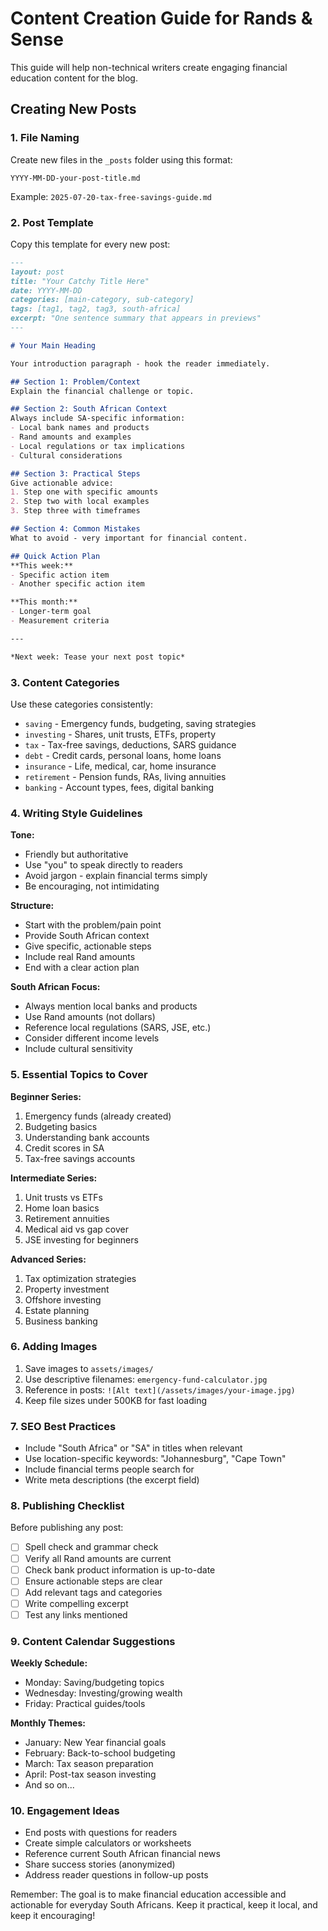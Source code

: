 # Content Creation Guide for Rands & Sense

This guide will help non-technical writers create engaging financial education content for the blog.

## Creating New Posts

### 1. File Naming
Create new files in the `_posts` folder using this format:
```
YYYY-MM-DD-your-post-title.md
```
Example: `2025-07-20-tax-free-savings-guide.md`

### 2. Post Template
Copy this template for every new post:

```markdown
---
layout: post
title: "Your Catchy Title Here"
date: YYYY-MM-DD
categories: [main-category, sub-category]
tags: [tag1, tag2, tag3, south-africa]
excerpt: "One sentence summary that appears in previews"
---

# Your Main Heading

Your introduction paragraph - hook the reader immediately.

## Section 1: Problem/Context
Explain the financial challenge or topic.

## Section 2: South African Context
Always include SA-specific information:
- Local bank names and products
- Rand amounts and examples
- Local regulations or tax implications
- Cultural considerations

## Section 3: Practical Steps
Give actionable advice:
1. Step one with specific amounts
2. Step two with local examples
3. Step three with timeframes

## Section 4: Common Mistakes
What to avoid - very important for financial content.

## Quick Action Plan
**This week:**
- Specific action item
- Another specific action item

**This month:**
- Longer-term goal
- Measurement criteria

---

*Next week: Tease your next post topic*
```

### 3. Content Categories

Use these categories consistently:
- `saving` - Emergency funds, budgeting, saving strategies
- `investing` - Shares, unit trusts, ETFs, property
- `tax` - Tax-free savings, deductions, SARS guidance
- `debt` - Credit cards, personal loans, home loans
- `insurance` - Life, medical, car, home insurance
- `retirement` - Pension funds, RAs, living annuities
- `banking` - Account types, fees, digital banking

### 4. Writing Style Guidelines

**Tone:**
- Friendly but authoritative
- Use "you" to speak directly to readers
- Avoid jargon - explain financial terms simply
- Be encouraging, not intimidating

**Structure:**
- Start with the problem/pain point
- Provide South African context
- Give specific, actionable steps
- Include real Rand amounts
- End with a clear action plan

**South African Focus:**
- Always mention local banks and products
- Use Rand amounts (not dollars)
- Reference local regulations (SARS, JSE, etc.)
- Consider different income levels
- Include cultural sensitivity

### 5. Essential Topics to Cover

**Beginner Series:**
1. Emergency funds (already created)
2. Budgeting basics
3. Understanding bank accounts
4. Credit scores in SA
5. Tax-free savings accounts

**Intermediate Series:**
1. Unit trusts vs ETFs
2. Home loan basics
3. Retirement annuities
4. Medical aid vs gap cover
5. JSE investing for beginners

**Advanced Series:**
1. Tax optimization strategies
2. Property investment
3. Offshore investing
4. Estate planning
5. Business banking

### 6. Adding Images

1. Save images to `assets/images/`
2. Use descriptive filenames: `emergency-fund-calculator.jpg`
3. Reference in posts: `![Alt text](/assets/images/your-image.jpg)`
4. Keep file sizes under 500KB for fast loading

### 7. SEO Best Practices

- Include "South Africa" or "SA" in titles when relevant
- Use location-specific keywords: "Johannesburg", "Cape Town"
- Include financial terms people search for
- Write meta descriptions (the excerpt field)

### 8. Publishing Checklist

Before publishing any post:
- [ ] Spell check and grammar check
- [ ] Verify all Rand amounts are current
- [ ] Check bank product information is up-to-date
- [ ] Ensure actionable steps are clear
- [ ] Add relevant tags and categories
- [ ] Write compelling excerpt
- [ ] Test any links mentioned

### 9. Content Calendar Suggestions

**Weekly Schedule:**
- Monday: Saving/budgeting topics
- Wednesday: Investing/growing wealth
- Friday: Practical guides/tools

**Monthly Themes:**
- January: New Year financial goals
- February: Back-to-school budgeting
- March: Tax season preparation
- April: Post-tax season investing
- And so on...

### 10. Engagement Ideas

- End posts with questions for readers
- Create simple calculators or worksheets
- Reference current South African financial news
- Share success stories (anonymized)
- Address reader questions in follow-up posts

Remember: The goal is to make financial education accessible and actionable for everyday South Africans. Keep it practical, keep it local, and keep it encouraging!
